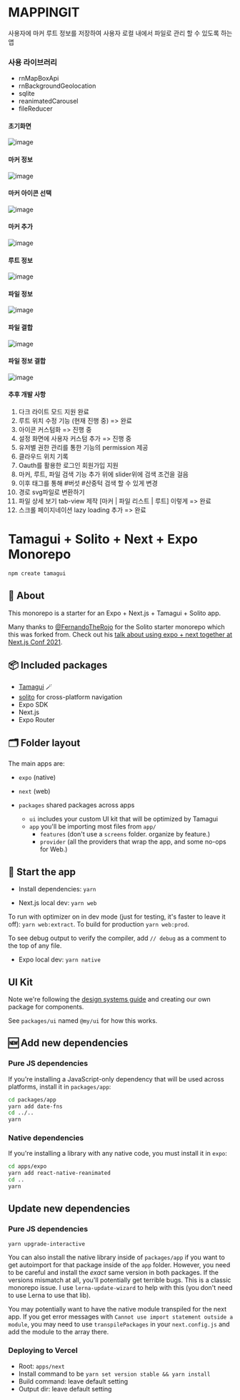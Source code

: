 #  MAPPINGIT
 사용자에 마커 루트 정보를 저장하여 사용자 로컬 내에서 파일로 관리 할 수 있도록 하는 앱 

### 사용 라이브러리
- rnMapBoxApi
- rnBackgroundGeolocation
- sqlite
- reanimatedCarousel
- fileReducer

#### 초기화면
![image](https://github.com/user-attachments/assets/bf0f663c-334b-4449-89ca-181ff8ec65f4)

#### 마커 정보
![image](https://github.com/user-attachments/assets/730eb63f-61fe-40ca-8707-fde7465e63af)

#### 마커 아이콘 선택
![image](https://github.com/user-attachments/assets/e687884d-787f-4785-8b85-3a73e29bb37b)

#### 마커 추가
![image](https://github.com/user-attachments/assets/c0153f85-441f-4d3e-8644-dc3206e09017)

#### 루트 정보
![image](https://github.com/user-attachments/assets/2c9f0d6d-e638-47c7-bf52-c3141b9beac2)

#### 파일 정보 
![image](https://github.com/user-attachments/assets/c5fd4533-0190-4ea6-84e7-9a03bc3e7e80)

#### 파일 결합
![image](https://github.com/user-attachments/assets/80efb183-588a-4b9a-b8d9-b435885dfaad)

#### 파일 정보 결합
![image](https://github.com/user-attachments/assets/bb70f8f8-2ae7-46d5-9737-0ef54a5b48f8)

#### 추후 개발 사항
1. 다크 라이트 모드 지원 완료
2. 루트 위치 수정 기능 (현재 진행 중) => 완료
3. 아이콘 커스텀화 => 진행 중
4. 설정 화면에 사용자 커스텀 추가 => 진행 중
5. 유저별 권한 관리를 통한 기능의 permission 제공 
6. 클라우드 위치 기록
7. Oauth를 활용한 로그인 회원가입 지원
8. 마커, 루트, 파일 검색 기능 추가 위에 slider위에 검색 조건을 걸음
9. 이후 태그를 통해 #버섯 #산중턱 검색 할 수 있게 변경
10. 경로 svg파일로 변환하기
11. 파일 상세 보기 tab-view 제작  [마커 | 파일 리스트 | 루트] 이렇게 => 완료
12. 스크롤 페이지네이션 lazy loading 추가 => 완료

# Tamagui + Solito + Next + Expo Monorepo

```sh
npm create tamagui
```

## 🔦 About

This monorepo is a starter for an Expo + Next.js + Tamagui + Solito app.

Many thanks to [@FernandoTheRojo](https://twitter.com/fernandotherojo) for the Solito starter monorepo which this was forked from. Check out his [talk about using expo + next together at Next.js Conf 2021](https://www.youtube.com/watch?v=0lnbdRweJtA).

## 📦 Included packages

- [Tamagui](https://tamagui.dev) 🪄
- [solito](https://solito.dev) for cross-platform navigation
- Expo SDK
- Next.js
- Expo Router

## 🗂 Folder layout

The main apps are:

- `expo` (native)
- `next` (web)

- `packages` shared packages across apps
  - `ui` includes your custom UI kit that will be optimized by Tamagui
  - `app` you'll be importing most files from `app/`
    - `features` (don't use a `screens` folder. organize by feature.)
    - `provider` (all the providers that wrap the app, and some no-ops for Web.)

## 🏁 Start the app

- Install dependencies: `yarn`

- Next.js local dev: `yarn web`

To run with optimizer on in dev mode (just for testing, it's faster to leave it off): `yarn web:extract`. To build for production `yarn web:prod`.

To see debug output to verify the compiler, add `// debug` as a comment to the top of any file.

- Expo local dev: `yarn native`

## UI Kit

Note we're following the [design systems guide](https://tamagui.dev/docs/guides/design-systems) and creating our own package for components.

See `packages/ui` named `@my/ui` for how this works.

## 🆕 Add new dependencies

### Pure JS dependencies

If you're installing a JavaScript-only dependency that will be used across platforms, install it in `packages/app`:

```sh
cd packages/app
yarn add date-fns
cd ../..
yarn
```

### Native dependencies

If you're installing a library with any native code, you must install it in `expo`:

```sh
cd apps/expo
yarn add react-native-reanimated
cd ..
yarn
```

## Update new dependencies

### Pure JS dependencies

```sh
yarn upgrade-interactive
```

You can also install the native library inside of `packages/app` if you want to get autoimport for that package inside of the `app` folder. However, you need to be careful and install the _exact_ same version in both packages. If the versions mismatch at all, you'll potentially get terrible bugs. This is a classic monorepo issue. I use `lerna-update-wizard` to help with this (you don't need to use Lerna to use that lib).

You may potentially want to have the native module transpiled for the next app. If you get error messages with `Cannot use import statement outside a module`, you may need to use `transpilePackages` in your `next.config.js` and add the module to the array there.

### Deploying to Vercel

- Root: `apps/next`
- Install command to be `yarn set version stable && yarn install`
- Build command: leave default setting
- Output dir: leave default setting
